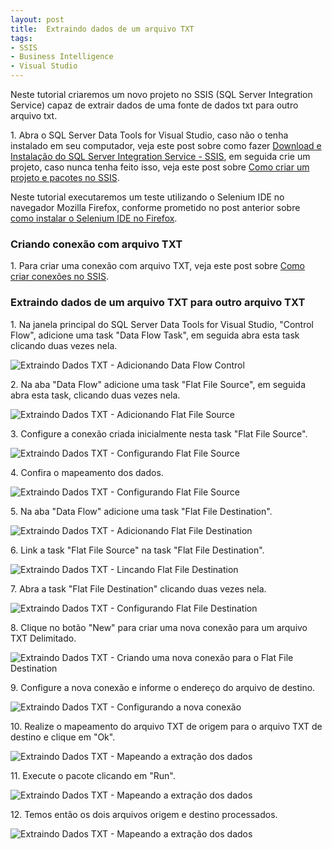 ```yaml
---
layout: post
title:  Extraindo dados de um arquivo TXT
tags:
- SSIS
- Business Intelligence
- Visual Studio
---
```


<p>Neste tutorial criaremos um novo projeto no SSIS (SQL Server Integration Service) capaz de extrair dados de uma fonte de dados txt para outro arquivo txt.</p>

<p>1. Abra o SQL Server Data Tools for Visual Studio, caso não o tenha instalado em seu computador, veja este post sobre como fazer <a href="http://mateusblopes.com.br/Download-e-Instalacao-SQL-Server-Integration-Service-SSIS.html" target="_blank">Download e Instalação do SQL Server Integration Service - SSIS</a>, em seguida crie um projeto, caso nunca tenha feito isso, veja este post sobre <a href="http://mateusblopes.com.br/Criando-projeto-e-pacotes-no-SSIS.html" target="_blank">Como criar um projeto e pacotes no SSIS</a>.</p>

<p>Neste tutorial executaremos um teste utilizando o Selenium IDE no navegador Mozilla Firefox, conforme prometido no post anterior sobre <a href="http://mateusblopes.com.br/instalando-selenium-ide-no-firefox.html" target="_blank">como instalar o Selenium IDE no Firefox</a>.</p>

<h3 id="heading3">Criando conexão com arquivo TXT</h3>

<p>1. Para criar uma conexão com arquivo TXT, veja este post sobre <a href="http://mateusblopes.com.br/criando-conexoes-no-ssis.html" target="_blank">Como criar conexões no SSIS</a>.</p>

<h3 id="heading3">Extraindo dados de um arquivo TXT para outro arquivo TXT</h3>

<p>1. Na janela principal do SQL Server Data Tools for Visual Studio, "Control Flow", adicione uma task "Data Flow Task", em seguida abra esta task clicando duas vezes nela.</p>

<p><img src="https://raw.githubusercontent.com/mateusblopes/mateusblopes.github.io/master/_posts/img/ExtraindoDadosTXT1.png" alt="Extraindo Dados TXT - Adicionando Data Flow Control" /></p>

<p>2. Na aba "Data Flow" adicione uma task "Flat File Source", em seguida abra esta task, clicando duas vezes nela.</p>

<p><img src="https://raw.githubusercontent.com/mateusblopes/mateusblopes.github.io/master/_posts/img/ExtraindoDadosTXT2.png" alt="Extraindo Dados TXT - Adicionando Flat File Source" /></p>

<p>3. Configure a conexão criada inicialmente nesta task "Flat File Source".</p>

<p><img src="https://raw.githubusercontent.com/mateusblopes/mateusblopes.github.io/master/_posts/img/ExtraindoDadosTXT3.png" alt="Extraindo Dados TXT - Configurando Flat File Source" /></p>

<p>4. Confira o mapeamento dos dados.</p>

<p><img src="https://raw.githubusercontent.com/mateusblopes/mateusblopes.github.io/master/_posts/img/ExtraindoDadosTXT4.png" alt="Extraindo Dados TXT - Configurando Flat File Source" /></p>

<p>5. Na aba "Data Flow" adicione uma task "Flat File Destination".</p>

<p><img src="https://raw.githubusercontent.com/mateusblopes/mateusblopes.github.io/master/_posts/img/ExtraindoDadosTXT5.png" alt="Extraindo Dados TXT - Adicionando Flat File Destination" /></p>

<p>6. Link a task "Flat File Source" na task "Flat File Destination".</p>

<p><img src="https://raw.githubusercontent.com/mateusblopes/mateusblopes.github.io/master/_posts/img/ExtraindoDadosTXT6.png" alt="Extraindo Dados TXT - Lincando Flat File Destination" /></p>

<p>7. Abra a task "Flat File Destination" clicando duas vezes nela.</p>

<p><img src="https://raw.githubusercontent.com/mateusblopes/mateusblopes.github.io/master/_posts/img/ExtraindoDadosTXT7.png" alt="Extraindo Dados TXT - Configurando Flat File Destination" /></p>

<p>8. Clique no botão "New" para criar uma nova conexão para um arquivo TXT Delimitado.</p>

<p><img src="https://raw.githubusercontent.com/mateusblopes/mateusblopes.github.io/master/_posts/img/ExtraindoDadosTXT8.png" alt="Extraindo Dados TXT - Criando uma nova conexão para o Flat File Destination" /></p>

<p>9. Configure a nova conexão e informe o endereço do arquivo de destino.</p>

<p><img src="https://raw.githubusercontent.com/mateusblopes/mateusblopes.github.io/master/_posts/img/ExtraindoDadosTXT9.png" alt="Extraindo Dados TXT - Configurando a nova conexão" /></p>

<p>10. Realize o mapeamento do arquivo TXT de origem para o arquivo TXT de destino e clique em "Ok".</p>

<p><img src="https://raw.githubusercontent.com/mateusblopes/mateusblopes.github.io/master/_posts/img/ExtraindoDadosTXT10.png" alt="Extraindo Dados TXT - Mapeando a extração dos dados" /></p>

<p>11. Execute o pacote clicando em "Run".</p>

<p><img src="https://raw.githubusercontent.com/mateusblopes/mateusblopes.github.io/master/_posts/img/ExtraindoDadosTXT11.png" alt="Extraindo Dados TXT - Mapeando a extração dos dados" /></p>

<p>12. Temos então os dois arquivos origem e destino processados.</p>

<p><img src="https://raw.githubusercontent.com/mateusblopes/mateusblopes.github.io/master/_posts/img/ExtraindoDadosTXT12.png" alt="Extraindo Dados TXT - Mapeando a extração dos dados" /></p>